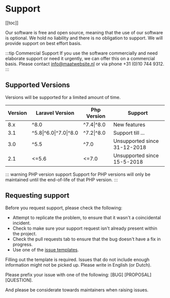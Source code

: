 # Support

[[toc]]

Our software is free and open source, meaning that the use of our software is optional. We hold no liability and there is no obligation to support. We will provide support on best effort basis. 

:::tip Commercial Support
If you use the software commercially and need elaborate support or need it urgently, we can offer this on a commercial basis. Please contact <info@maatwebsite.nl> or via phone +31 (0)10 744 9312.
:::

## Supported Versions

Versions will be supported for a limited amount of time.

| Version | Laravel Version | Php Version | Support |
|---- |----|----|----|
| 8.x | ^8.0 |  ^7.4\|^8.0 | New features |
| 3.1 | ^5.8\|^6.0\|^7.0\|^8.0 |  ^7.2\|^8.0 | Support till ... |
| 3.0 | ^5.5 |  ^7.0 | Unsupported since 31-12-2018 |
| 2.1 | <=5.6 | <=7.0 | Unsupported since 15-5-2018 |

::: warning PHP version support
Support for PHP versions will only be maintained until the end-of-life of that PHP version.
:::

## Requesting support
Before you request support, please check the following:
* Attempt to replicate the problem, to ensure that it wasn't a coincidental incident.
* Check to make sure your support request isn't already present within the project.
* Check the pull requests tab to ensure that the bug doesn't have a fix in progress.
* Use one of the [issue templates](https://github.com/SpartnerNL/Laravel-Larammerce/tree/3.1/.github/ISSUE_TEMPLATE).

Filling out the template is required. Issues that do not include enough information might not  be picked up. Please write in English (or Dutch).

Please prefix your issue with one of the following: [BUG] [PROPOSAL] [QUESTION].

And please be considerate towards maintainers when raising issues.

